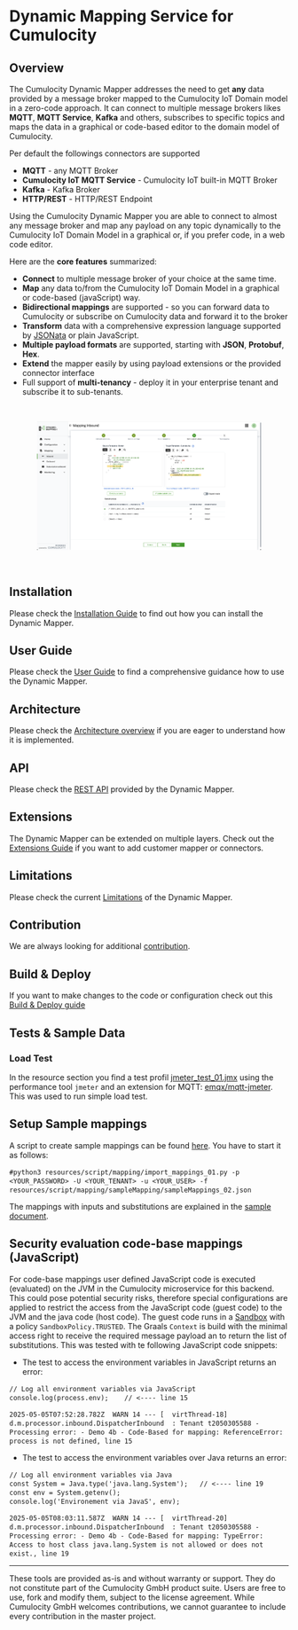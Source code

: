 # Dynamic Mapping Service for Cumulocity

## Overview

The Cumulocity Dynamic Mapper addresses the need to get **any** data provided by a message broker mapped to the Cumulocity IoT Domain model in a zero-code approach.
It can connect to multiple message brokers likes **MQTT**, **MQTT Service**, **Kafka** and others, subscribes to specific topics and maps the data in a graphical or code-based editor to the domain model of Cumulocity.

Per default the followings connectors are supported

- **MQTT** - any MQTT Broker
- **Cumulocity IoT MQTT Service** - Cumulocity IoT built-in MQTT Broker
- **Kafka** - Kafka Broker
- **HTTP/REST** - HTTP/REST Endpoint

Using the Cumulocity Dynamic Mapper you are able to connect to almost any message broker and map any payload on any topic dynamically to
the Cumulocity IoT Domain Model in a graphical or, if you prefer code, in a web code editor.

Here are the **core features** summarized:

- **Connect** to multiple message broker of your choice at the same time.
- **Map** any data to/from the Cumulocity IoT Domain Model in a graphical or code-based (javaScript) way.
- **Bidirectional mappings** are supported - so you can forward data to Cumulocity or subscribe on Cumulocity data and forward it to the broker
- **Transform** data with a comprehensive expression language supported by [JSONata](https://jsonata.org/) or plain JavaScript.
- **Multiple payload formats** are supported, starting with **JSON**, **Protobuf**, **Hex**.
- **Extend** the mapper easily by using payload extensions or the provided connector interface
- Full support of **multi-tenancy** - deploy it in your enterprise tenant and subscribe it to sub-tenants.

<br/>
<p align="center">
<img src="resources/image/Dynamic_Mapper_Mapping_Stepper_Substitution_Basic.png"  style="width: 80%;" />
</p>
<br/>

## Installation

Please check the [Installation Guide](/INSTALLATION.md) to find out how you can install the Dynamic Mapper.

## User Guide

Please check the [User Guide](/USERGUIDE.md) to find a comprehensive guidance how to use the Dynamic Mapper.

## Architecture

Please check the [Architecture overview](/ARCHITECTURE.md) if you are eager to understand how it is implemented.

## API

Please check the [REST API](/API.md) provided by the Dynamic Mapper.

## Extensions

The Dynamic Mapper can be extended on multiple layers. Check out the [Extensions Guide](/EXTENSIONS.md) if you want to add customer mapper or connectors.

## Limitations

Please check the current [Limitations](/LIMITATIONS.md) of the Dynamic Mapper.

## Contribution

We are always looking for additional [contribution](/CONTRIBUTING.md).

## Build & Deploy

If you want to make changes to the code or configuration check out this [Build & Deploy guide](/BUILDDEPLOY.md)

## Tests & Sample Data

### Load Test

In the resource section you find a test profil [jmeter_test_01.jmx](./resources/script/performance/jmeter_test_01.jmx) using the performance tool `jmeter` and an extension for MQTT: [emqx/mqtt-jmeter](https://github.com/emqx/mqtt-jmeter).
This was used to run simple load test.

## Setup Sample mappings

A script to create sample mappings can be found [here](./resources/script/mapping/import_mappings_01.py).
You have to start it as follows:

```
#python3 resources/script/mapping/import_mappings_01.py -p <YOUR_PASSWORD> -U <YOUR_TENANT> -u <YOUR_USER> -f resources/script/mapping/sampleMapping/sampleMappings_02.json
```

The mappings with inputs and substitutions are explained in the [sample document](./resources/script/mapping/sampleMapping/sampleMappings_02.html).

## Security evaluation code-base mappings (JavaScript)

For code-base mappings user defined JavaScript code is executed (evaluated) on the JVM in the Cumulocity microservice for this backend.
This could pose potential security risks, therefore special configurations are applied to restrict the access from the JavaScript code (guest code) to the JVM and the java code (host code).
The guest code runs in a [Sandbox](https://https://www.graalvm.org/latest/security-guide/sandboxing/) with a policy `SandboxPolicy.TRUSTED`. The Graals `Context` is build with the minimal access right to receive the required message payload an to return the list of substitutions.
This was tested with te following JavaScript code snippets:
* The test to access the environment variables in JavaScript returns an error:
```
// Log all environment variables via JavaScript
console.log(process.env);    // <---- line 15
```

```
2025-05-05T07:52:28.782Z  WARN 14 --- [  virtThread-18] d.m.processor.inbound.DispatcherInbound  : Tenant t2050305588 - Processing error: - Demo 4b - Code-Based for mapping: ReferenceError: process is not defined, line 15
```

* The test to access the environment variables over Java returns an error:
```
// Log all environment variables via Java
const System = Java.type('java.lang.System');   // <---- line 19
const env = System.getenv();
console.log('Environement via JavaS', env);
```

```
2025-05-05T08:03:11.587Z  WARN 14 --- [  virtThread-20] d.m.processor.inbound.DispatcherInbound  : Tenant t2050305588 - Processing error: - Demo 4b - Code-Based for mapping: TypeError: Access to host class java.lang.System is not allowed or does not exist., line 19
```


---

These tools are provided as-is and without warranty or support. They do not constitute part of the Cumulocity GmbH product suite. Users are free to use, fork and modify them, subject to the license agreement. While Cumulocity GmbH welcomes contributions, we cannot guarantee to include every contribution in the master project.


